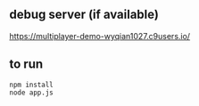 ## debug server (if available)
https://multiplayer-demo-wyqian1027.c9users.io/

## to run
```
npm install
node app.js

```

